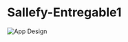 # Sallefy-Entregable1


![App Design](https://user-images.githubusercontent.com/48185184/76318363-e192a500-62dd-11ea-8277-29b3896e3ba4.png)
